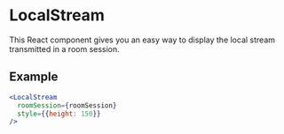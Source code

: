 # LocalStream

This React component gives you an easy way to display the local stream transmitted in a room session.

## Example

```jsx
<LocalStream
  roomSession={roomSession}
  style={{height: 150}}
/>
```
